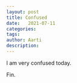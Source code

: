 ```yaml
---
layout: post
title: Confused
date:   2021-07-11
categories:
tags: 
author: Aarti
description: 
---
```


<!--more-->

I am very confused today. 


Fin. 










